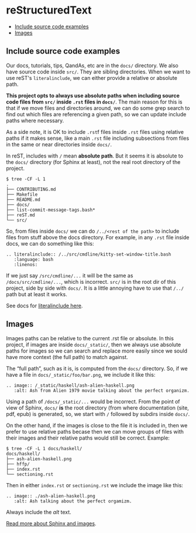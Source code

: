 # reStructuredText

* [Include source code examples](#include-source-code-examples)
* [Images](#images)

## Include source code examples

Our docs, tutorials, tips, QandAs, etc are in the `docs/`
directory. We also have source code inside `src/`. They are sibling
directories. When we want to use reST's `literalinclude`, we can
either provide a relative or absolute path.

**This project opts to always use absolute paths when including source
code files from `src/` inside `.rst` files in `docs/`**. The main
reason for this is that if we move files and directories around, we
can do some grep search to find out which files are referencing a
given path, so we can update include paths where necessary.

As a side note, it is OK to include `.rst`f files inside `.rst` files
using relative paths if it makes sense, like a main `.rst` file
including subsections from files in the same or near directories
inside `docs/`.

In reST, includes with `/` mean **absolute path**. But it seems it is
absolute to the `docs/` directory (for Sphinx at least), not the real
root directory of the project.

```
$ tree -CF -L 1
.
├── CONTRIBUTING.md
├── Makefile
├── README.md
├── docs/
├── list-commit-message-tags.bash*
├── reST.md
└── src/
```

So, from files inside `docs/` we can do `/../<rest of the path>` to
include files from stuff above the docs directory. For example, in any
`.rst` file inside docs, we can do something like this:

```
.. literalinclude:: /../src/cmdline/kitty-set-window-title.bash
   :language: bash
   :linenos:
```

If we just say `/src/cmdline/...` it will be the same as
`/docs/src/cmdline/...`, which is incorrect. `src/` is in the root dir
of this project, side by side with `docs/`. It is a little annoying
have to use that `/../` path but at least it works.

See docs for
[literalinclude here](https://www.sphinx-doc.org/en/master/usage/restructuredtext/directives.html#directive-literalinclude).

## Images

Images paths can be relative to the current .rst file or absolute. In
this project, if images are inside ``docs/_static/``, then we always
use absolute paths for images so we can search and replace more easily
since we sould have more context (the full path) to match against.

The “full path”, such as it is, is computed from the ``docs/``
directory. So, if we have a file in ``docs/_static/foo/bar.png``, we
include it like this:

    .. image:: /_static/haskell/ash-alien-haskell.png
       :alt: Ash from Alien 1979 movie talking about the perfect organizm.

Using a path of ``/docs/_static/...`` would be incorrect. From the
point of view of Sphinx, ``docs/`` **is** the root directory (from
where documentation (site, pdf, epub) is generated, so, we start with
`/` followed by subdirs inside ``docs/``.

On the other hand, if the images is close to the file it is included
in, then we prefer to use relative paths becase then we can move
groups of files with their images and their relative paths would still
be correct. Example:

    $ tree -CF -L 1 docs/haskell/
    docs/haskell/
    ├── ash-alien-haskell.png
    ├── hffp/
    ├── index.rst
    └── sectioning.rst

Then in either ``index.rst`` or ``sectioning.rst`` we include the
image like this:

    .. image:: ./ash-alien-haskell.png
       :alt: Ash talking about the perfect orgamizm.

Always include the *alt* text.

[Read more about Sphinx and images](https://www.sphinx-doc.org/en/master/usage/restructuredtext/basics.html#images).

